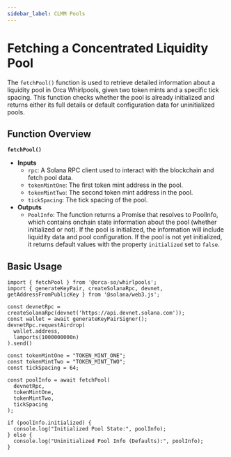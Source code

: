 ```yaml
---
sidebar_label: CLMM Pools
---
```


# Fetching a Concentrated Liquidity Pool

The `fetchPool()` function is used to retrieve detailed information about a liquidity pool in Orca Whirlpools, given two token mints and a specific tick spacing. This function checks whether the pool is already initialized and returns either its full details or default configuration data for uninitialized pools.

## Function Overview
**`fetchPool()`**
- **Inputs**
    - `rpc`: A Solana RPC client used to interact with the blockchain and fetch pool data.
    - `tokenMintOne`: The first token mint address in the pool.
    - `tokenMintTwo`: The second token mint address in the pool.
    - `tickSpacing`: The tick spacing of the pool.
- **Outputs**
    - `PoolInfo`: The function returns a Promise that resolves to PoolInfo, which contains onchain state information about the pool (whether initialized or not). If the pool is initialized, the information will include liquidity data and pool configuration. If the pool is not yet initialized, it returns default values with the property `initialized` set to `false`.

## Basic Usage

```tsx
import { fetchPool } from '@orca-so/whirlpools';
import { generateKeyPair, createSolanaRpc, devnet, getAddressFromPublicKey } from '@solana/web3.js';

const devnetRpc = createSolanaRpc(devnet('https://api.devnet.solana.com'));
const wallet = await generateKeyPairSigner();
devnetRpc.requestAirdrop(
  wallet.address,
  lamports(1000000000n)
).send()

const tokenMintOne = "TOKEN_MINT_ONE";
const tokenMintTwo = "TOKEN_MINT_TWO";
const tickSpacing = 64;

const poolInfo = await fetchPool(
  devnetRpc,
  tokenMintOne,
  tokenMintTwo,
  tickSpacing
);

if (poolInfo.initialized) {
  console.log("Initialized Pool State:", poolInfo);
} else {
  console.log("Uninitialized Pool Info (Defaults):", poolInfo);
}
```